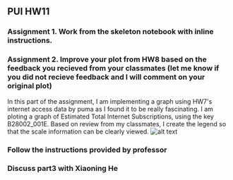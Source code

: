 ## PUI HW11

### Assignment 1. Work from the skeleton notebook with inline instructions.
### Assignment 2. Improve your plot from HW8 based on the feedback you recieved from your classmates (let me know if you did not recieve feedback and I will comment on your original plot)

In this part of the assignment, I am implementing a graph using HW7's internet access data by puma as I found it to be really fascinating. I am ploting a graph of Estimated Total Internet Subscriptions, using the key B28002_001E. Based on review from my classmates, I create the legend so that the scale information can be clearly viewed.
![alt text](https://github.com/ace-gabriel/PUI2018_ty1045/blob/master/HW11_ty1045/as2.png)

### Follow the instructions provided by professor
### Discuss part3 with Xiaoning He
